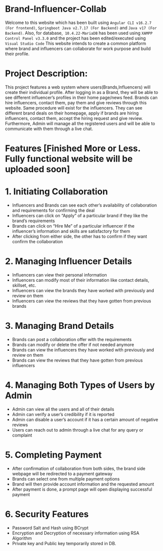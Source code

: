# Brand-Influencer-Collab

Welcome to this website which has been built using `Angular CLI v16.2.7 (For frontend)`, `Springboot Java v2.7.17 (For Backend)` and `Java v17 (For Backend)`. Also, for database,` 10.4.22-MariaDB` has been used using `XAMPP Control Panel v3.3.0` and the project has been edited/executed using `Visual Studio Code`  This website intends to create a common platform where brand and influencers can collaborate for work purpose and build their profile.

# Project Description:

This project features a web system where users(Brands,Influencers) will create their individual profile. After logging in as a Brand, they will be able to see different influencer’s profiles in their home page/news feed. Brands can hire influencers, contact them, pay them and give reviews through this website. Same procedure will exist for the influencers. They can see different brand deals on their homepage, apply if brands are hiring influencers, contact them, accept the hiring request and give review. Furthermore, Admin will manage all the registered users and will be able to communicate with them through a live chat.

# Features [Finished More or Less. Fully functional website will be uploaded soon]

# 1. Initiating Collaboration

+ Influencers and Brands can see each other’s availability of collaboration and requirements for confirming the deal
+ Influencers can click on “Apply” of a particular brand  if they like the brand’s requirements
+ Brands can click on “Hire Me” of a particular influencer if the influencer’s information and skills are satisfactory for them
+ After clicking from either side, the other has to confirm if they want confirm the collaboration

# 2. Managing Influencer Details

+ Influencers can view their personal information
+ Influencers can modify most of their information like contact details, skillset, etc.
+ Influencers can view the brands they have worked with previously and review on them
+ Influencers can view the reviews that they have gotten from previous brands

# 3. Managing Brand Details

+ Brands can post a collaboration offer with the requirements
+ Brands can modify or delete the offer if not needed anymore
+ Brands can view the influencers they have worked with previously and review on them
+ Brands can view the reviews that they have gotten from previous influencers

# 4. Managing Both Types of Users by Admin

+ Admin can view all the users and all of their details
+ Admin can verify a user’s credibility if it is reported
+ Admin can disable a user’s account if it has a certain amount of negative reviews
+ Users can reach out to admin through a live chat for any query or complaint

# 5. Completing Payment

+ After confirmation of collaboration from both sides, the brand side webpage will be redirected to a payment gateway
+ Brands can select one from multiple payment options
+ Brand will then provide account information and the requested amount
+ After payment is done, a prompt page will open displaying successful payment

# 6. Security Features

+ Password Salt and Hash using BCrypt
+ Encryption and Decryption of necessary information using RSA Algorithm
+ Private key and Public key temporarily stored in DB.



